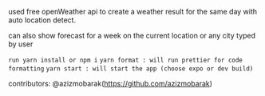 used free openWeather api to create a weather result for the same day with auto location detect.

can also show forecast for a week on the current location or  any city typed by user

`run yarn install or npm i`
`yarn format : will run prettier for code formatting`
`yarn start : will start the app (choose expo or dev build)`


contributors: @azizmobarak(https://github.com/azizmobarak)
